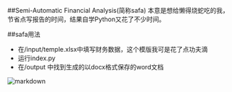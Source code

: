 ##Semi-Automatic Financial Analysis(简称safa)
本意是想给懒得烧蛇吃的我，节省点写报告的时间，结果自学Python又花了不少时间。

##safa用法
* 在/input/temple.xlsx中填写财务数据，这个模版我可是花了点功夫滴
* 运行index.py
* 在/output 中找到生成的以docx格式保存的word文档

![markdown](https://images.cnblogs.com/cnblogs_com/watalo/1685133/o_2003301711373ecd4737c26249da5da94f2a690d8c75.jpg "markdown")

